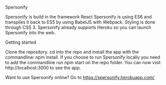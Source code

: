 Spersonify

Spersonify is build in the framework React
Spersonify is using ES6 and transpiles it back to ES5 by using BabelJS with Webpack.
Styling is done through CSS 3.
Spersonify already supports Heroku so you can launch Spersonify into the web.


Getting started

Clone the repository.
cd into the repo and install the app with the commandline: npm install.
If you choose to run Spersonify locally you need to add the commandline run npm start on the repo folder. You can now visit http://localhost:3000 to see the app.

Want to use Spersonify online? Go to https://spersonify.herokuapp.com/
